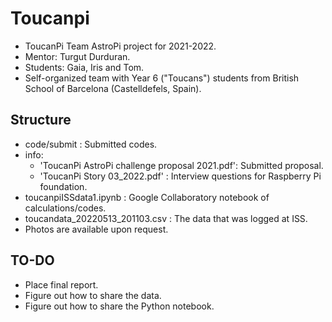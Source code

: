 # Toucanpi
- ToucanPi Team AstroPi project for 2021-2022.
- Mentor: Turgut Durduran.
- Students: Gaia, Iris and Tom.
- Self-organized team with Year 6 ("Toucans") students from British School of Barcelona (Castelldefels, Spain).

## Structure

- code/submit : Submitted codes.
- info:
  - 'ToucanPi AstroPi challenge proposal 2021.pdf': Submitted
  proposal.
  - 'ToucanPi Story 03_2022.pdf' : Interview questions for Raspberry
    Pi foundation.
- toucanpiISSdata1.ipynb : Google Collaboratory notebook of calculations/codes.
- toucandata_20220513_201103.csv : The data that was logged at ISS.
- Photos are available upon request.

## TO-DO

- Place final report.
- Figure out how to share the data.
- Figure out how to share the Python notebook.
